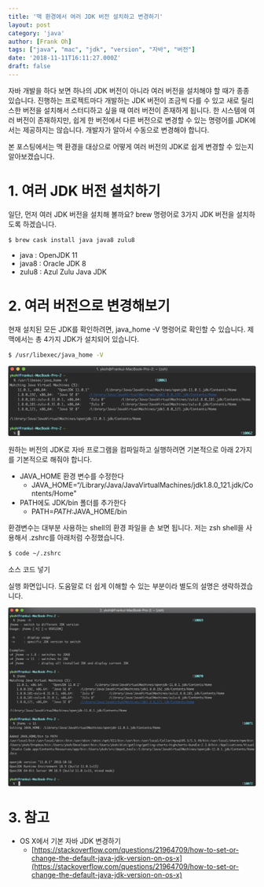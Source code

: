 ```yaml
---
title: '맥 환경에서 여러 JDK 버전 설치하고 변경하기'
layout: post
category: 'java'
author: [Frank Oh]
tags: ["java", "mac", "jdk", "version", "자바", "버전"]
date: '2018-11-11T16:11:27.000Z'
draft: false
---
```


자바 개발을 하다 보면 하나의 JDK 버전이 아니라 여러 버전을 설치해야 할 때가 종종 있습니다. 진행하는 프로젝트마다 개발하는 JDK 버전이 조금씩 다를 수 있고 새로 릴리스한 버전을 설치해서 스터디하고 싶을 때 여러 버전이 존재하게 됩니다. 한 시스템에 여러 버전이 존재하지만, 쉽게 한 버전에서 다른 버전으로 변경할 수 있는 명령어를 JDK에서는 제공하지는 않습니다. 개발자가 알아서 수동으로 변경해야 합니다.

본 포스팅에서는 맥 환경을 대상으로 어떻게 여러 버전의 JDK로 쉽게 변경할 수 있는지 알아보겠습니다.

# 1. 여러 JDK 버전 설치하기

일단, 먼저 여러 JDK 버전을 설치해 볼까요? brew 명령어로 3가지 JDK 버전을 설치하도록 하겠습니다.

```bash
$ brew cask install java java8 zulu8
```

- java : OpenJDK 11
- java8 : Oracle JDK 8
- zulu8 : Azul Zulu Java JDK

# 2. 여러 버전으로 변경해보기

현재 설치된 모든 JDK를 확인하려면, java_home -V 명령어로 확인할 수 있습니다. 제 맥에서는 총 4가지 JDK가 설치되어 있습니다.

```bash
$ /usr/libexec/java_home -V
```

![](../mac/images/맥-환경에서-여러-JDK-버전-설치하고-변경하기/image_1.png)

원하는 버전의 JDK로 자바 프로그램을 컴파일하고 실행하려면 기본적으로 아래 2가지를 기본적으로 해줘야 합니다.

- JAVA_HOME 환경 변수를 수정한다
  - JAVA_HOME=“/Library/Java/JavaVirtualMachines/jdk1.8.0_121.jdk/Contents/Home"
- PATH에도 JDK/bin 폴더를 추가한다
  - PATH=$PATH:$JAVA_HOME/bin

환경변수는 대부분 사용하는 shell의 환경 파일을 손 보면 됩니다. 저는 zsh shell을 사용해서 .zshrc를 아래처럼 수정했습니다.

```bash
$ code ~/.zshrc
```

소스 코드 넣기

실행 화면입니다. 도움말로 더 쉽게 이해할 수 있는 부분이라 별도의 설명은 생략하겠습니다.

![](../mac/images/맥-환경에서-여러-JDK-버전-설치하고-변경하기/image_2.png)

# 3. 참고

- OS X에서 기본 자바 JDK 변경하기
  - [https://stackoverflow.com/questions/21964709/how-to-set-or-change-the-default-java-jdk-version-on-os-x](https://stackoverflow.com/questions/21964709/how-to-set-or-change-the-default-java-jdk-version-on-os-x)

